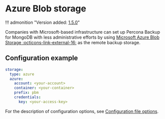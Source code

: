 # Azure Blob storage

!!! admonition "Version added: [1.5.0](../release-notes/1.5.0.md)"

Companies with Microsoft-based infrastructure can set up Percona Backup for MongoDB with less administrative efforts by using [Microsoft Azure Blob Storage :octicons-link-external-16:](https://docs.microsoft.com/en-us/azure/storage/blobs/storage-blobs-introduction) as the remote backup storage.
 

## Configuration example

```yaml
storage:
  type: azure
  azure:
    account: <your-account>
    container: <your-container>
    prefix: pbm
    credentials:
      key: <your-access-key>
```

For the description of configuration options, see [Configuration file options](../reference/configuration-options.md).
